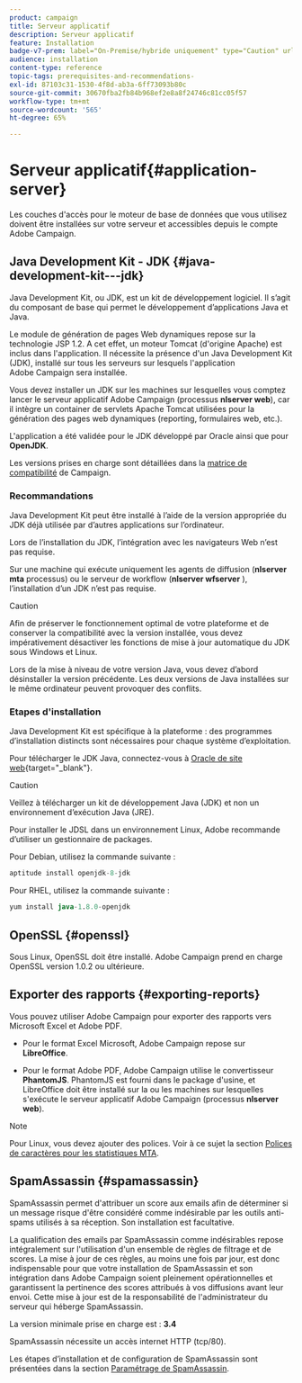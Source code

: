 ```yaml
---
product: campaign
title: Serveur applicatif
description: Serveur applicatif
feature: Installation
badge-v7-prem: label="On-Premise/hybride uniquement" type="Caution" url="https://experienceleague.adobe.com/docs/campaign-classic/using/installing-campaign-classic/architecture-and-hosting-models/hosting-models-lp/hosting-models.html?lang=fr" tooltip="S’applique uniquement aux déploiements on-premise et hybrides"
audience: installation
content-type: reference
topic-tags: prerequisites-and-recommendations-
exl-id: 87103c31-1530-4f8d-ab3a-6ff73093b80c
source-git-commit: 30670fba2fb84b968ef2e8a8f24746c81cc05f57
workflow-type: tm+mt
source-wordcount: '565'
ht-degree: 65%

---
```


# Serveur applicatif{#application-server}

Les couches d&#39;accès pour le moteur de base de données que vous utilisez doivent être installées sur votre serveur et accessibles depuis le compte Adobe Campaign.

## Java Development Kit - JDK {#java-development-kit---jdk}

Java Development Kit, ou JDK, est un kit de développement logiciel. Il s’agit du composant de base qui permet le développement d’applications Java et Java.

Le module de génération de pages Web dynamiques repose sur la technologie JSP 1.2. A cet effet, un moteur Tomcat (d&#39;origine Apache) est inclus dans l&#39;application. Il nécessite la présence d&#39;un Java Development Kit (JDK), installé sur tous les serveurs sur lesquels l&#39;application Adobe Campaign sera installée.

Vous devez installer un JDK sur les machines sur lesquelles vous comptez lancer le serveur applicatif Adobe Campaign (processus **nlserver web**), car il intègre un container de servlets Apache Tomcat utilisées pour la génération des pages web dynamiques (reporting, formulaires web, etc.).

L&#39;application a été validée pour le JDK développé par Oracle ainsi que pour **OpenJDK**.

Les versions prises en charge sont détaillées dans la [matrice de compatibilité](../../rn/using/compatibility-matrix.md) de Campaign.



### Recommandations

Java Development Kit peut être installé à l’aide de la version appropriée du JDK déjà utilisée par d’autres applications sur l’ordinateur.

Lors de l’installation du JDK, l’intégration avec les navigateurs Web n’est pas requise.

Sur une machine qui exécute uniquement les agents de diffusion (**nlserver mta** processus) ou le serveur de workflow (**nlserver wfserver** ), l’installation d’un JDK n’est pas requise.


>[!CAUTION]
>
> Afin de préserver le fonctionnement optimal de votre plateforme et de conserver la compatibilité avec la version installée, vous devez impérativement désactiver les fonctions de mise à jour automatique du JDK sous Windows et Linux.
>
> Lors de la mise à niveau de votre version Java, vous devez d’abord désinstaller la version précédente. Les deux versions de Java installées sur le même ordinateur peuvent provoquer des conflits.


### Etapes d&#39;installation

Java Development Kit est spécifique à la plateforme : des programmes d’installation distincts sont nécessaires pour chaque système d’exploitation.

Pour télécharger le JDK Java, connectez-vous à [Oracle de site web](https://www.oracle.com/technetwork/java/javase/downloads/index.html){target="_blank"}.

>[!CAUTION]
>
> Veillez à télécharger un kit de développement Java (JDK) et non un environnement d’exécution Java (JRE).


Pour installer le JDSL dans un environnement Linux, Adobe recommande d’utiliser un gestionnaire de packages.

Pour Debian, utilisez la commande suivante :

```sql
aptitude install openjdk-8-jdk
```

Pour RHEL, utilisez la commande suivante :

```sql
yum install java-1.8.0-openjdk
```

## OpenSSL {#openssl}

Sous Linux, OpenSSL doit être installé. Adobe Campaign prend en charge OpenSSL version 1.0.2 ou ultérieure.

## Exporter des rapports {#exporting-reports}

Vous pouvez utiliser Adobe Campaign pour exporter des rapports vers Microsoft Excel et Adobe PDF.

* Pour le format Excel Microsoft, Adobe Campaign repose sur **LibreOffice**.

* Pour le format Adobe PDF, Adobe Campaign utilise le convertisseur **PhantomJS**. PhantomJS est fourni dans le package d&#39;usine, et LibreOffice doit être installé sur la ou les machines sur lesquelles s&#39;exécute le serveur applicatif Adobe Campaign (processus **nlserver web**).

>[!NOTE]
>
>Pour Linux, vous devez ajouter des polices. Voir à ce sujet la section [Polices de caractères pour les statistiques MTA](../../installation/using/prerequisites-of-campaign-installation-in-linux.md#fonts-for-mta-statistics).

## SpamAssassin {#spamassassin}

SpamAssassin permet d&#39;attribuer un score aux emails afin de déterminer si un message risque d&#39;être considéré comme indésirable par les outils anti-spams utilisés à sa réception. Son installation est facultative.

La qualification des emails par SpamAssassin comme indésirables repose intégralement sur l&#39;utilisation d&#39;un ensemble de règles de filtrage et de scores. La mise à jour de ces règles, au moins une fois par jour, est donc indispensable pour que votre installation de SpamAssassin et son intégration dans Adobe Campaign soient pleinement opérationnelles et garantissent la pertinence des scores attribués à vos diffusions avant leur envoi. Cette mise à jour est de la responsabilité de l&#39;administrateur du serveur qui héberge SpamAssassin.

La version minimale prise en charge est : **3.4**

SpamAssassin nécessite un accès internet HTTP (tcp/80).

Les étapes d’installation et de configuration de SpamAssassin sont présentées dans la section [Paramétrage de SpamAssassin](../../installation/using/configuring-spamassassin.md).
